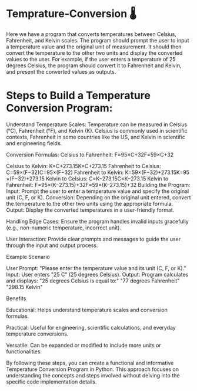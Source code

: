 # Temprature-Conversion 🌡

Here we have a program that converts temperatures between Celsius, Fahrenheit, and Kelvin scales. The program should prompt the user to input a temperature value and the original unit of measurement. It should then convert the temperature to the other two units and display the converted values to the user. For example, if the user enters a temperature of 25 degrees Celsius, the program should convert it to Fahrenheit and Kelvin, and present the converted values as outputs.

# Steps to Build a Temperature Conversion Program:

Understand Temperature Scales: Temperature can be measured in Celsius (°C), Fahrenheit (°F), and Kelvin (K). Celsius is commonly used in scientific contexts, Fahrenheit in some countries like the US, and Kelvin in scientific and engineering fields.

Conversion Formulas: Celsius to Fahrenheit: F=95×C+32F=59​×C+32

Celsius to Kelvin: K=C+273.15K=C+273.15
Fahrenheit to Celsius: C=59×(F−32)C=95​×(F−32)
Fahrenheit to Kelvin: K=59×(F−32)+273.15K=95​×(F−32)+273.15
Kelvin to Celsius: C=K−273.15C=K−273.15
Kelvin to Fahrenheit: F=95×(K−273.15)+32F=59​×(K−273.15)+32
Building the Program: Input: Prompt the user to enter a temperature value and specify the original unit (C, F, or K). Conversion: Depending on the original unit entered, convert the temperature to the other two units using the appropriate formula. Output: Display the converted temperatures in a user-friendly format.

Handling Edge Cases: Ensure the program handles invalid inputs gracefully (e.g., non-numeric temperature, incorrect unit).

User Interaction: Provide clear prompts and messages to guide the user through the input and output process.

Example Scenario

User Prompt: "Please enter the temperature value and its unit (C, F, or K)." Input: User enters "25 C" (25 degrees Celsius). Output: Program calculates and displays: "25 degrees Celsius is equal to:" "77 degrees Fahrenheit" "298.15 Kelvin"

Benefits

Educational: Helps understand temperature scales and conversion formulas.

Practical: Useful for engineering, scientific calculations, and everyday temperature conversions.

Versatile: Can be expanded or modified to include more units or functionalities.

By following these steps, you can create a functional and informative Temperature Conversion Program in Python. This approach focuses on understanding the concepts and steps involved without delving into the specific code implementation details.
